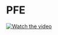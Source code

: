 # PFE

[![Watch the video](https://img.youtube.com/vi/ZYCi6rDOtD0/maxresdefault.jpg)](https://www.youtube.com/watch?v=ZYCi6rDOtD0)

